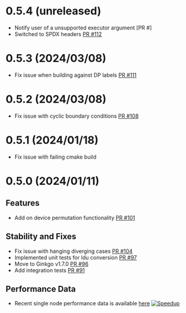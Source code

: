 <!--
SPDX-FileCopyrightText: 2024 OGL authors

SPDX-License-Identifier: GPL-3.0-or-later
-->

# 0.5.4 (unreleased)
- Notify user of a unsupported executor argument [PR #]
- Switched to SPDX headers [PR #112](https://github.com/hpsim/OGL/pull/112)
# 0.5.3 (2024/03/08)
- Fix issue when building against DP labels [PR #111](https://github.com/hpsim/OGL/pull/111)
# 0.5.2 (2024/03/08)
- Fix issue with cyclic boundary conditions [PR #108](https://github.com/hpsim/OGL/pull/108)
# 0.5.1 (2024/01/18)
- Fix issue with failing cmake build 
# 0.5.0 (2024/01/11)
## Features
- Add on device permutation functionality [PR #101](https://github.com/hpsim/OGL/pull/101) 
## Stability and Fixes
- Fix issue with hanging diverging cases [PR #104](https://github.com/hpsim/OGL/pull/96)
- Implemented unit tests for ldu conversion [PR #97](https://github.com/hpsim/OGL/pull/97)
- Move to Ginkgo v1.7.0 [PR #96](https://github.com/hpsim/OGL/pull/96)
- Add integration tests [PR #91](https://github.com/hpsim/OGL/pull/91)
## Performance Data
- Recent single node performance data is available [here](https://github.com/exasim-project/benchmark_data/pull/5)
[![Speedup](https://github.com/exasim-project/benchmark_data/blob/ogl_170_rev1/2024-01-10_09_21/LidDrivenCavity3D/postProcessing/ogl_170_rev1/unprecond_speedup_SolveP_over_nCells_c%3DnProcs_s%3Dsolver_p_cols%3DHost.png)](https://github.com/exasim-project/benchmark_data/blob/ogl_170_rev1/2024-01-10_09_21/LidDrivenCavity3D/postProcessing/ogl_170_rev1/unprecond_speedup_SolveP_over_nCells_c%3DnProcs_s%3Dsolver_p_cols%3DHost.png)

